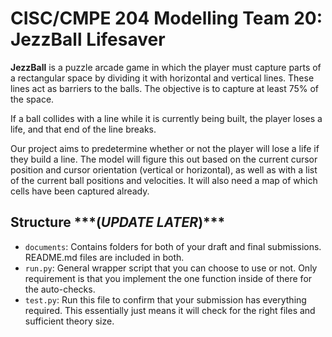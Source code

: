 # CISC/CMPE 204 Modelling Team 20: JezzBall Lifesaver

**JezzBall** is a puzzle arcade game in which the player must capture parts of a rectangular space by dividing it with horizontal and vertical lines. These lines act as barriers to the balls. The objective is to capture at least 75% of the space.​

If a ball collides with a line while it is currently being built, the player loses a life, and that end of the line breaks.​

Our project aims to predetermine whether or not the player will lose a life if they build a line. The model will figure this out based on the current cursor position and cursor orientation (vertical or horizontal), as well as with a list of the current ball positions and velocities. It will also need a map of which cells have been captured already.​

## Structure         \*\*\*(***UPDATE LATER***)\*\*\*

* `documents`: Contains folders for both of your draft and final submissions. README.md files are included in both.
* `run.py`: General wrapper script that you can choose to use or not. Only requirement is that you implement the one function inside of there for the auto-checks.
* `test.py`: Run this file to confirm that your submission has everything required. This essentially just means it will check for the right files and sufficient theory size.
